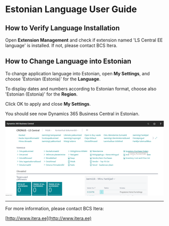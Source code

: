 # Estonian Language User Guide
## How to Verify Language Installation
Open **Extension Management** and check if extension named 'LS Central EE language' is installed. If not, please contact BCS Itera.

## How to Change Language into Estonian
To change application language into Estonian, open **My Settings**, and choose 'Estonian (Estonia)' for the **Language**.

To display dates and numbers according to Estonian format, choose also 'Estonian (Estonia)' for the **Region**.  

Click OK to apply and close **My Settings**.

You should see now Dynamics 365 Business Central in Estonian.

![Image](LS-EE.png)

***

For more information, please contact BCS Itera:

[http://www.itera.ee](http://www.itera.ee)

